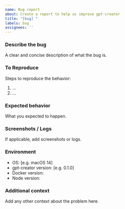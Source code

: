 ```yaml
---
name: Bug report
about: Create a report to help us improve gpt-creator
title: "[bug] "
labels: bug
assignees: ''
---
```


### Describe the bug
A clear and concise description of what the bug is.

### To Reproduce
Steps to reproduce the behavior:
1. ...
2. ...

### Expected behavior
What you expected to happen.

### Screenshots / Logs
If applicable, add screenshots or logs.

### Environment
- OS: [e.g. macOS 14]
- gpt-creator version: [e.g. 0.1.0]
- Docker version: 
- Node version: 

### Additional context
Add any other context about the problem here.
